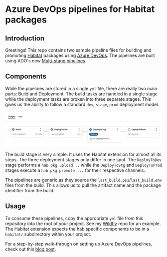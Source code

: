 # Azure DevOps pipelines for Habitat packages

## Introduction

Greetings! This repo contains two sample pipeline files for building and promoting [Habitat](https://www.habitat.sh) packages using [Azure DevOps](https://dev.azure.com). The pipelines are built using ADO's new [Multi-stage pipelines](https://devblogs.microsoft.com/devops/whats-new-with-azure-pipelines/).

## Components

While the pipelines are stored in a single `yml` file, there are really two main parts: Build and Deployment. The build tasks are handled in a single stage while the deployment tasks are broken into three separate stages. This gives us the ability to follow a standard `dev`, `stage`, `prod` deployment model.

![pipeline stages](images/pipeline_stages.png)

The build stage is very simple. It uses the Habitat extension for almost all its steps. The three deployment stages only differ in one spot. The `DeployToDev` stage performs a `hab pkg upload...` while the `DeployToStg` and `DeployToProd` stages execute a `hab pkg promote ...` for their respective channels.

The pipelines are generic as they source the `last_build.ps1`/`last_build.env` files from the build. This allows us to pull the artifact name and the package identifier from the build.

## Usage

To consume these pipelines, copy the appropriate `yml` file from this repository into the root of your project. See my [Wildfly](https://github.com/jmassardo/wildfly) repo for an example. The Habitat extension expects the hab specific components to be in a `habitat/` subdirectory within your project.

For a step-by-step walk-through on setting up Azure DevOps pipelines, check out this [blog post](http://www.dxrf.com/blog/2019/09/27/Habitat-Pipelines-in-Azure-DevOps/).
